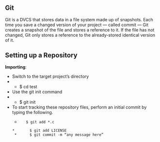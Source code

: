 ## Git

Git is a DVCS that stores data in a file system made up of snapshots. Each time you save a changed version of your project — called commit — Git creates a snapshot of the file and stores a reference to it. If the file has not changed, Git only stores a reference to the already-stored identical version of it.

## Setting up a Repository
**Importing**: 
  * Switch to the target project’s directory 
  *  * $ cd test
  * Use the git init command
  *   *   $ git init
  * To start tracking these repository files, perform an initial commit by typing the following.
       *        $ git add *.c
        *       $ git add LICENSE
         *      $ git commit -m “any message here”
